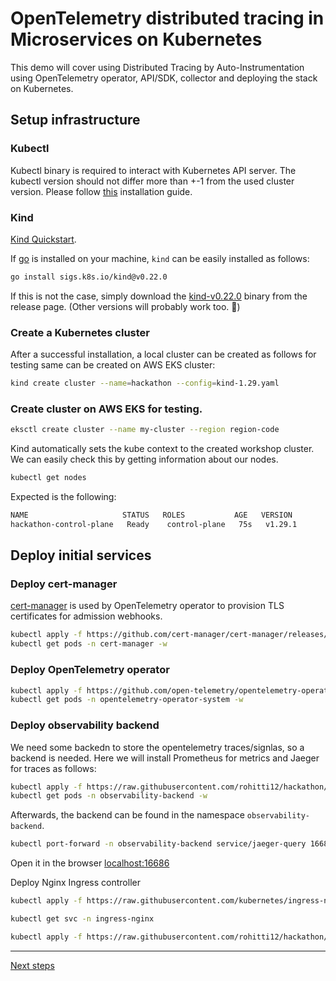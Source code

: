 # OpenTelemetry distributed tracing in Microservices on Kubernetes 


This demo will cover using Distributed Tracing by Auto-Instrumentation using OpenTelemetry operator, API/SDK, collector
and deploying the stack on Kubernetes. 



## Setup infrastructure

### Kubectl

Kubectl binary is required to interact with Kubernetes API server. The kubectl version should not differ more than +-1 from the used cluster version. Please follow [this](https://kubernetes.io/docs/tasks/tools/install-kubectl-linux/#install-kubectl-binary-with-curl-on-linux) installation guide.

### Kind

[Kind Quickstart](https://kind.sigs.k8s.io/docs/user/quick-start/).

If [go](https://go.dev/) is installed on your machine, `kind` can be easily installed as follows:

```bash
go install sigs.k8s.io/kind@v0.22.0
```

If this is not the case, simply download the [kind-v0.22.0](https://github.com/kubernetes-sigs/kind/releases/tag/v0.22.0) binary from the release page. (Other versions will probably work too. :cowboy_hat_face:)

### Create a Kubernetes cluster

After a successful installation, a local cluster can be created as follows for testing same can be created on AWS EKS cluster:

```bash
kind create cluster --name=hackathon --config=kind-1.29.yaml
```

### Create cluster on AWS EKS for testing.

```bash
eksctl create cluster --name my-cluster --region region-code
```

Kind automatically sets the kube context to the created workshop cluster. We can easily check this by getting information about our nodes.

```bash
kubectl get nodes
```
Expected is the following:

```bash
NAME                     STATUS   ROLES           AGE   VERSION
hackathon-control-plane   Ready    control-plane   75s   v1.29.1
```



## Deploy initial services

### Deploy cert-manager

[cert-manager](https://cert-manager.io/docs/) is used by OpenTelemetry operator to provision TLS certificates for admission webhooks.

```bash
kubectl apply -f https://github.com/cert-manager/cert-manager/releases/download/v1.11.0/cert-manager.yaml
kubectl get pods -n cert-manager -w 
```

### Deploy OpenTelemetry operator

```bash
kubectl apply -f https://github.com/open-telemetry/opentelemetry-operator/releases/download/v0.94.0/opentelemetry-operator.yaml
kubectl get pods -n opentelemetry-operator-system -w  
```

### Deploy observability backend

We need some backedn to store the opentelemetry traces/signlas, so a backend is needed. Here we will install Prometheus for metrics and Jaeger for traces as follows:

```bash
kubectl apply -f https://raw.githubusercontent.com/rohitti12/hackathon/refs/heads/main/backend/01-backend.yaml
kubectl get pods -n observability-backend -w 
```

Afterwards, the backend can be found in the namespace `observability-backend`. 

```bash
kubectl port-forward -n observability-backend service/jaeger-query 16686:16686
```

Open it in the browser [localhost:16686](http://localhost:16686/)

Deploy Nginx Ingress controller

```bash
kubectl apply -f https://raw.githubusercontent.com/kubernetes/ingress-nginx/controller-v1.12.0-beta.0/deploy/static/provider/aws/deploy.yaml
```

```bash
kubectl get svc -n ingress-nginx
```

```bash
kubectl apply -f https://raw.githubusercontent.com/rohitti12/hackathon/refs/heads/main/backend/jaeger-ing.yaml
```

---

[Next steps](./02-tracing-introduction.md)

